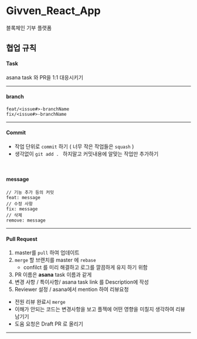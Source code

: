 # Givven_React_App
블록체인 기부 플랫폼

## 협업 규칙 
#### Task
asana task 와 PR을 1:1 대응시키기 
****

#### branch
    feat/<issue#>-branchName
    fix/<issue#>-branchName
****

#### Commit
* 작업 단위로 `commit` 하기 ( 너무 작은 작업들은 `squash` )
* 생각없이 `git add . ` 하지말고 커밋내용에 알맞는 작업만 추가하기
<br/>

#### message
    // 기능 추가 등의 커밋  
    feat: message
    // 수정 사항 
    fix: message
    // 삭제
    remove: message

****
#### Pull Request
1. master를 `pull` 하여 업데이트
2. `merge` 할 브랜치를 master 에 `rebase` 
    - confilct 를 미리 해결하고 로그를 깔끔하게 유지 하기 위함
3. PR 이름은 **asana** task 이름과 같게
4. 변경 사항 / 특이사항/ asana task link 를 Description에 작성
5. Reviewer 설정 / asana에서 mention 하여  리뷰요청

* 전원 리뷰 완료시 `merge`
* 이해가 안되는 코드는 변경사항을 보고 플젝에 어떤 영향을 미칠지 생각하여 리뷰 남기기
* 도움 요청은 Draft PR 로 올리기


****
